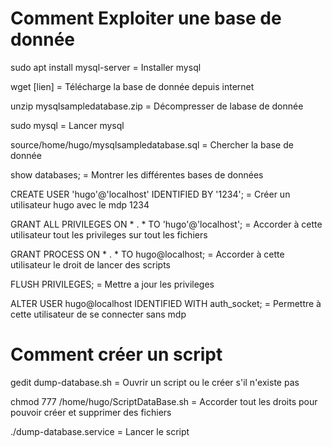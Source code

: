 # Comment Exploiter une base de donnée

sudo apt install mysql-server = Installer mysql

wget [lien] = Télécharge la base de donnée depuis internet

unzip mysqlsampledatabase.zip = Décompresser de labase de donnée

sudo mysql = Lancer mysql

source/home/hugo/mysqlsampledatabase.sql = Chercher la base de donnée

show databases; = Montrer les différentes bases de données

CREATE USER 'hugo'@'localhost' IDENTIFIED BY '1234'; = Créer un utilisateur hugo avec le mdp 1234

GRANT ALL PRIVILEGES ON * . * TO 'hugo'@'localhost'; = Accorder à cette utilisateur tout les privileges sur tout les fichiers

GRANT PROCESS ON * . * TO hugo@localhost; = Accorder à cette utilisateur le droit de lancer des scripts

FLUSH PRIVILEGES; = Mettre a jour les privileges

ALTER USER hugo@localhost IDENTIFIED WITH auth_socket; = Permettre à cette utilisateur de se connecter sans mdp

# Comment créer un script

gedit dump-database.sh = Ouvrir un script ou le créer s'il n'existe pas

chmod 777 /home/hugo/ScriptDataBase.sh = Accorder tout les droits pour pouvoir créer et supprimer des fichiers

./dump-database.service = Lancer le script